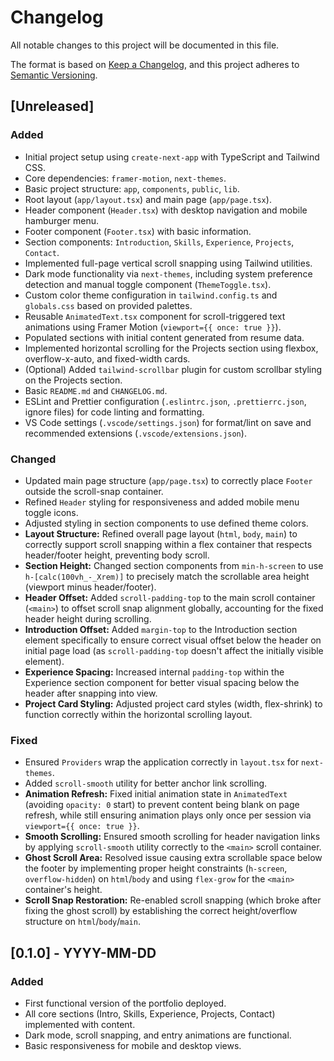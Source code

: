 # Changelog

All notable changes to this project will be documented in this file.

The format is based on [Keep a Changelog](https://keepachangelog.com/en/1.0.0/),
and this project adheres to [Semantic Versioning](https://semver.org/spec/v2.0.0.html).

## [Unreleased]

### Added

- Initial project setup using `create-next-app` with TypeScript and Tailwind CSS.
- Core dependencies: `framer-motion`, `next-themes`.
- Basic project structure: `app`, `components`, `public`, `lib`.
- Root layout (`app/layout.tsx`) and main page (`app/page.tsx`).
- Header component (`Header.tsx`) with desktop navigation and mobile hamburger menu.
- Footer component (`Footer.tsx`) with basic information.
- Section components: `Introduction`, `Skills`, `Experience`, `Projects`, `Contact`.
- Implemented full-page vertical scroll snapping using Tailwind utilities.
- Dark mode functionality via `next-themes`, including system preference detection and manual toggle component (`ThemeToggle.tsx`).
- Custom color theme configuration in `tailwind.config.ts` and `globals.css` based on provided palettes.
- Reusable `AnimatedText.tsx` component for scroll-triggered text animations using Framer Motion (`viewport={{ once: true }}`).
- Populated sections with initial content generated from resume data.
- Implemented horizontal scrolling for the Projects section using flexbox, overflow-x-auto, and fixed-width cards.
- (Optional) Added `tailwind-scrollbar` plugin for custom scrollbar styling on the Projects section.
- Basic `README.md` and `CHANGELOG.md`.
- ESLint and Prettier configuration (`.eslintrc.json`, `.prettierrc.json`, ignore files) for code linting and formatting.
- VS Code settings (`.vscode/settings.json`) for format/lint on save and recommended extensions (`.vscode/extensions.json`).

### Changed

- Updated main page structure (`app/page.tsx`) to correctly place `Footer` outside the scroll-snap container.
- Refined `Header` styling for responsiveness and added mobile menu toggle icons.
- Adjusted styling in section components to use defined theme colors.
- **Layout Structure:** Refined overall page layout (`html`, `body`, `main`) to correctly support scroll snapping within a flex container that respects header/footer height, preventing body scroll.
- **Section Height:** Changed section components from `min-h-screen` to use `h-[calc(100vh_-_Xrem)]` to precisely match the scrollable area height (viewport minus header/footer).
- **Header Offset:** Added `scroll-padding-top` to the main scroll container (`<main>`) to offset scroll snap alignment globally, accounting for the fixed header height during scrolling.
- **Introduction Offset:** Added `margin-top` to the Introduction section element specifically to ensure correct visual offset below the header on initial page load (as `scroll-padding-top` doesn't affect the initially visible element).
- **Experience Spacing:** Increased internal `padding-top` within the Experience section component for better visual spacing below the header after snapping into view.
- **Project Card Styling:** Adjusted project card styles (width, flex-shrink) to function correctly within the horizontal scrolling layout.

### Fixed

- Ensured `Providers` wrap the application correctly in `layout.tsx` for `next-themes`.
- Added `scroll-smooth` utility for better anchor link scrolling.
- **Animation Refresh:** Fixed initial animation state in `AnimatedText` (avoiding `opacity: 0` start) to prevent content being blank on page refresh, while still ensuring animation plays only once per session via `viewport={{ once: true }}`.
- **Smooth Scrolling:** Ensured smooth scrolling for header navigation links by applying `scroll-smooth` utility correctly to the `<main>` scroll container.
- **Ghost Scroll Area:** Resolved issue causing extra scrollable space below the footer by implementing proper height constraints (`h-screen`, `overflow-hidden`) on `html`/`body` and using `flex-grow` for the `<main>` container's height.
- **Scroll Snap Restoration:** Re-enabled scroll snapping (which broke after fixing the ghost scroll) by establishing the correct height/overflow structure on `html`/`body`/`main`.

## [0.1.0] - YYYY-MM-DD <!-- Example: Replace with the date you consider the first version "complete" -->

### Added

- First functional version of the portfolio deployed. <!-- Example entry -->
- All core sections (Intro, Skills, Experience, Projects, Contact) implemented with content.
- Dark mode, scroll snapping, and entry animations are functional.
- Basic responsiveness for mobile and desktop views.
